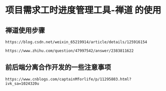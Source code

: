 # 项目需求工时进度管理工具-禅道 的使用

## 禅道使用步骤

`https://blog.csdn.net/weixin_65219914/article/details/125916154`

`https://www.zhihu.com/question/47997542/answer/2383811622`


## 前后端分离合作开发的一些注意事项

`https://www.cnblogs.com/captainMforlife/p/11295803.html?ivk_sa=1024320u`